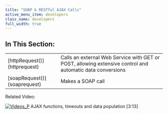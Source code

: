 ```yaml
---
title: "SOAP & RESTful AJAX Calls"
active_menu_item: developers
class_name: developers
full_width: true
---
```



## In This Section:

<table>
<tr>
<td width="149">
[httpRequest()](httprequest)

</td>
<td width="12">
</td>
<td width="719">
Calls an external Web Service with GET or POST, allowing extensive control and automatic data conversions

</td>
</tr>
<tr>
<td width="149">
[soapRequest()](soaprequest)

</td>
<td width="12">
</td>
<td width="719">
Makes a SOAP call

</td>
</tr>
</table>

Related Video:

[![Videos\_P](/img/docs/videos_p.png)](http://www.youtube.com/v/Ly5KbmvHk7E?autoplay=1&hd=1&fs=1&showsearch=0&rel=0&) AJAX functions, timeouts and data population [3:13]

